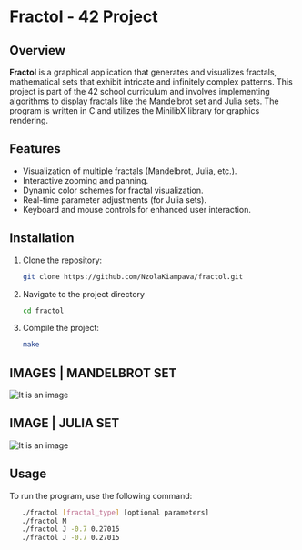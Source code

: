 # Fractol - 42 Project

## Overview

**Fractol** is a graphical application that generates and visualizes fractals, mathematical sets that exhibit intricate and infinitely complex patterns. This project is part of the 42 school curriculum and involves implementing algorithms to display fractals like the Mandelbrot set and Julia sets. The program is written in C and utilizes the MinilibX library for graphics rendering.

## Features

- Visualization of multiple fractals (Mandelbrot, Julia, etc.).
- Interactive zooming and panning.
- Dynamic color schemes for fractal visualization.
- Real-time parameter adjustments (for Julia sets).
- Keyboard and mouse controls for enhanced user interaction.

## Installation

1. Clone the repository:  
   ```bash
   git clone https://github.com/NzolaKiampava/fractol.git
   
2. Navigate to the project directory
     ```bash
   cd fractol
3. Compile the project:
    ```bash
    make

## IMAGES | MANDELBROT SET
![It is an image](https://github.com/NzolaKiampava/Fractol/blob/main/msndelbrot.png)

## IMAGE | JULIA SET
![It is an image](https://github.com/NzolaKiampava/Fractol/blob/main/julia.png)


## Usage

To run the program, use the following command:
   ```bash
      ./fractol [fractal_type] [optional parameters]
      ./fractol M
      ./fractol J -0.7 0.27015
      ./fractol J -0.7 0.27015
